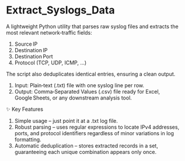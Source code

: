 # Extract_Syslogs_Data
A lightweight Python utility that parses raw syslog files and extracts the most relevant network‑traffic fields:

1. Source IP
2. Destination IP
3. Destination Port
4. Protocol (TCP, UDP, ICMP, …)
   
The script also deduplicates identical entries, ensuring a clean output.

1. Input: Plain‑text (.txt) file with one syslog line per row.
2. Output: Comma‑Separated Values (.csv) file ready for Excel, Google Sheets, or any downstream analysis tool.

✨ Key Features
1. Simple usage – just point it at a .txt log file.
2. Robust parsing – uses regular expressions to locate IPv4 addresses, ports, and protocol identifiers regardless of minor variations in log formatting.
3. Automatic deduplication – stores extracted records in a set, guaranteeing each unique combination appears only once.

